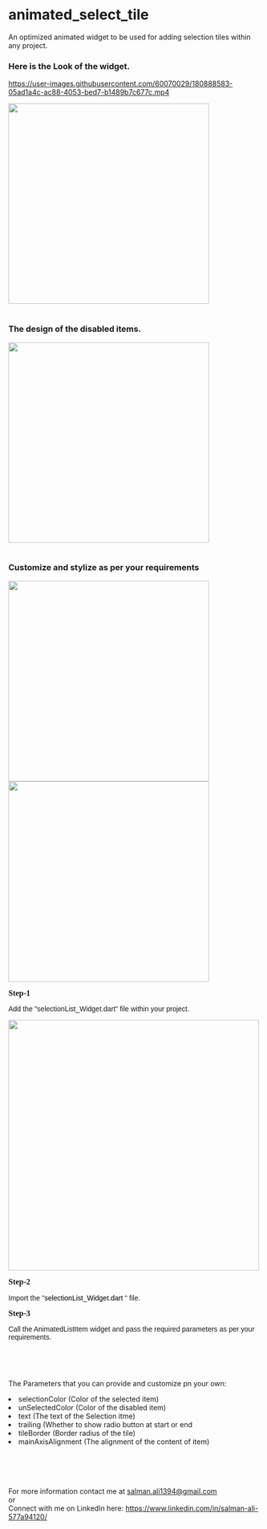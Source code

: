 # animated_select_tile

An optimized animated widget to be used for adding selection tiles within any project.

<H3>Here is the Look of the widget.</H3>



https://user-images.githubusercontent.com/60070029/180888583-05ad1a4c-ac88-4053-bed7-b1489b7c677c.mp4


<img src="https://user-images.githubusercontent.com/60070029/180888339-c879b1cb-9205-447a-9a11-64958b0b2f01.png" width="400"/> 

<br/>
<br/>

<H3>The design of the disabled items.</H3> 
<img src="https://user-images.githubusercontent.com/60070029/180888644-837c29ec-7f3f-4b5c-bff7-a869bc5eeec0.png" width="400"/>


<br/>
<br/>

<H3>Customize and stylize as per your requirements</H3>

<img src="https://user-images.githubusercontent.com/60070029/180889280-b0a7bb4a-c8b9-4d87-871a-8892fdf2250a.png" width="400"/> 
<img src="https://user-images.githubusercontent.com/60070029/180889303-500f298b-6f13-4f61-b515-d02362f79b68.png" width="400"/> 


<br/>
<p><span style='font-size: 16px; line-height: 115%; font-family: Calibri, "sans-serif";'><strong>Step-1</strong></span></p>
<p><span><span style="font-size: 14px; font-family: Calibri, sans-serif;">Add the &quot;selectionList_Widget.dart&quot; file within your project.</span></span></p>

<img src="https://user-images.githubusercontent.com/60070029/180890498-606a7bc4-2c16-483a-a13d-47d03f866f74.png" width="500"/> 

<br/>

<p><span style='font-size: 16px; line-height: 115%; font-family: Calibri, "sans-serif";'><strong>Step-2</strong></span></p>
<p><span style="font-size: 14px; font-family: Calibri, sans-serif;">Import the &quot;<span style="color: rgb(0, 0, 0); font-style: normal; font-variant-ligatures: normal; font-variant-caps: normal; font-weight: 400; letter-spacing: normal; orphans: 2; text-align: start; text-indent: 0px; text-transform: none; white-space: normal; widows: 2; word-spacing: 0px; -webkit-text-stroke-width: 0px; text-decoration-thickness: initial; text-decoration-style: initial; text-decoration-color: initial; float: none; display: inline !important;">selectionList_Widget.dart</span> &quot; file.</span></p>
<p><span style='font-size: 16px; line-height: 115%; font-family: Calibri, "sans-serif";'><strong>Step-3</strong></span></p>
<p><span style="font-family: Calibri, sans-serif; font-size: 14px;">Call the AnimatedListItem widget and pass the required parameters as per your requirements.</span></p>
<p><br></p>
<br/>

The Parameters that you can provide and customize pn your own:
<li> selectionColor (Color of the selected item)</li>
<li> unSelectedColor (Color of the disabled item)</li>
<li> text (The text of the Selection itme)</li>
<li> trailing (Whether to show radio button at start or end</li>
<li> tileBorder (Border radius of the tile)</li>
<li> mainAxisAlignment (The alignment of the content of item)</li>
<br/>
<br/>
<br/>
<br/>



For more information contact me at salman.ali1394@gmail.com 
<br/>
or
<br/>
Connect with me on LinkedIn here:  https://www.linkedin.com/in/salman-ali-577a94120/

